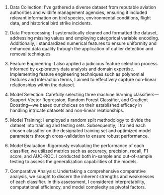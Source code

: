 1. Data Collection:
I've gathered a diverse dataset from reputable aviation authorities and wildlife management agencies, ensuring it included relevant information on bird species, environmental conditions, flight data, and historical bird strike incidents.

2. Data Preprocessing:
I systematically cleaned and formatted the dataset, addressing missing values and employing categorical variable encoding. 
Additionally, I standardized numerical features to ensure uniformity and enhanced data quality through the application of outlier detection and removal techniques.

3. Feature Engineering:
I also applied a judicious feature selection process informed by exploratory data analysis and domain expertise. 
Implementing feature engineering techniques such as polynomial features and interaction terms, I aimed to effectively capture non-linear relationships within the dataset.

4. Model Selection:
Carefully selecting three machine learning classifiers—Support Vector Regression, Random Forest Classifier, and Gradient Boosting—we based our choices on their established 
efficacy in handling intricate datasets and non-linear relationships.

5. Model Training:
I employed a random split methodology to divide the dataset into training and testing sets. 
Subsequently, I trained each chosen classifier on the designated training set and optimized model parameters through cross-validation to ensure robust performance.

6. Model Evaluation:
Rigorously evaluating the performance of each classifier, we utilized metrics such as accuracy, precision, recall, F1 score, and AUC-ROC. 
I conducted both in-sample and out-of-sample testing to assess the generalization capabilities of the models.

7. Comparative Analysis:
Undertaking a comprehensive comparative analysis, we sought to discern the inherent strengths and weaknesses of each classifier. 
In this assessment, I considered interpretability, computational efficiency, and model complexity as pivotal factors.
